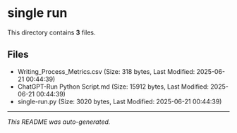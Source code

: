 # single run

This directory contains **3** files.

## Files

- Writing_Process_Metrics.csv (Size: 318 bytes, Last Modified: 2025-06-21 00:44:39)
- ChatGPT-Run Python Script.md (Size: 15912 bytes, Last Modified: 2025-06-21 00:44:39)
- single-run.py (Size: 3020 bytes, Last Modified: 2025-06-21 00:44:39)

---
*This README was auto-generated.*
